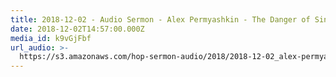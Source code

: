 ```yaml
---
title: 2018-12-02 - Audio Sermon - Alex Permyashkin - The Danger of Sin
date: 2018-12-02T14:57:00.000Z
media_id: k9vGjFbf
url_audio: >-
  https://s3.amazonaws.com/hop-sermon-audio/2018/2018-12-02_alex-permyashkin_the-seriousness-of-sin.mp3
---
```


